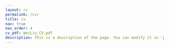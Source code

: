 ```yaml
---
layout: cv
permalink: /cv/
title: cv
nav: true
nav_order: 4
cv_pdf: WeiLiu_CV.pdf
description: This is a description of the page. You can modify it in 'pages/_cv.md'. You can also change or remove the top pdf download button.
---
```

